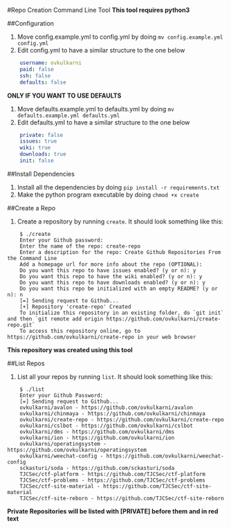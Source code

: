 #Repo Creation Command Line Tool
**This tool requires python3**


##Configuration
1. Move config.example.yml to config.yml by doing `mv config.example.yml config.yml`
2. Edit config.yml to have a similar structure to the one below
```yaml
    username: ovkulkarni
    paid: false
    ssh: false
    defaults: false
```

**ONLY IF YOU WANT TO USE DEFAULTS**

1. Move defaults.example.yml to defaults.yml by doing `mv defaults.example.yml defaults.yml`
2. Edit defaults.yml to have a similar structure to the one below
```yaml
    private: false
    issues: true
    wiki: true
    downloads: true
    init: false
```    
##Install Dependencies
1. Install all the dependencies by doing `pip install -r requirements.txt`
2. Make the python program executable by doing `chmod +x create`

##Create a Repo
1. Create a repository by running `create`. It should look something like this:
```
    $ ./create
    Enter your Github password: 
    Enter the name of the repo: create-repo
    Enter a description for the repo: Create Github Repositories From the Command Line
    Add a homepage url for more info about the repo (OPTIONAL):
    Do you want this repo to have issues enabled? (y or n): y
    Do you want this repo to have the wiki enabled? (y or n): y
    Do you want this repo to have downloads enabled? (y or n): y
    Do you want this repo be initialized with an empty README? (y or n): n
    [=] Sending request to Github...
    [+] Repository 'create-repo' Created
    To initialize this repository in an existing folder, do `git init` and then `git remote add origin https://github.com/ovkulkarni/create-repo.git`
    To access this repository online, go to https://github.com/ovkulkarni/create-repo in your web browser
```

****This repository was created using this tool****

##List Repos
1. List all your repos by running `list`. It should look something like this:
```
    $ ./list
    Enter your Github Password:
    [=] Sending request to Github...
    ovkulkarni/avalon - https://github.com/ovkulkarni/avalon
    ovkulkarni/chinmaya - https://github.com/ovkulkarni/chinmaya
    ovkulkarni/create-repo - https://github.com/ovkulkarni/create-repo
    ovkulkarni/cslbot - https://github.com/ovkulkarni/cslbot
    ovkulkarni/dms - https://github.com/ovkulkarni/dms
    ovkulkarni/ion - https://github.com/ovkulkarni/ion
    ovkulkarni/operatingsystem - https://github.com/ovkulkarni/operatingsystem
    ovkulkarni/weechat-config - https://github.com/ovkulkarni/weechat-config
    sckasturi/soda - https://github.com/sckasturi/soda
    TJCSec/ctf-platform - https://github.com/TJCSec/ctf-platform
    TJCSec/ctf-problems - https://github.com/TJCSec/ctf-problems
    TJCSec/ctf-site-material - https://github.com/TJCSec/ctf-site-material
    TJCSec/ctf-site-reborn - https://github.com/TJCSec/ctf-site-reborn
```
****Private Repositories will be listed with [PRIVATE] before them and in red text****
